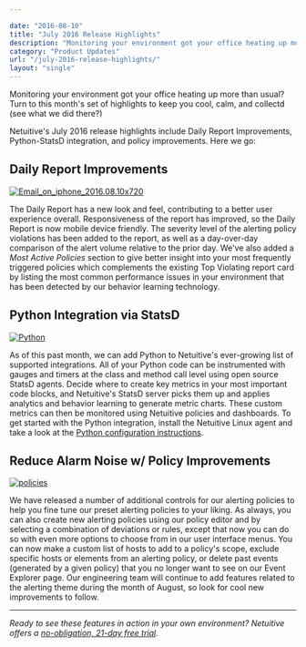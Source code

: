```yaml
---

date: "2016-08-10"
title: "July 2016 Release Highlights"
description: "Monitoring your environment got your office heating up more than usual? Turn to this month’s set of highlights to keep you cool, calm, and collectd"
category: "Product Updates"
url: "/july-2016-release-highlights/"
layout: "single"
---
```


Monitoring your environment got your office heating up more than usual? Turn to this month's set of highlights to keep you cool, calm, and collectd (see what we did there?)

Netuitive's July 2016 release highlights include Daily Report Improvements, Python-StatsD integration, and policy improvements. Here we go:

Daily Report Improvements
-------------------------

[![Email_on_iphone_2016.08.10x720](https://s3-us-west-2.amazonaws.com/com-netuitive-app-usw2-public/wp-content/uploads/2016/08/Email_on_iphone_2016.08.10x720.gif)](https://s3-us-west-2.amazonaws.com/com-netuitive-app-usw2-public/wp-content/uploads/2016/08/Email_on_iphone_2016.08.10x720.gif)

The Daily Report has a new look and feel, contributing to a better user experience overall. Responsiveness of the report has improved, so the Daily Report is now mobile device friendly. The severity level of the alerting policy violations has been added to the report, as well as a day-over-day comparison of the alert volume relative to the prior day. We've also added a *Most Active Policies* section to give better insight into your most frequently triggered policies which complements the existing Top Violating report card by listing the most common performance issues in your environment that has been detected by our behavior learning technology.

Python Integration via StatsD
-----------------------------

[![Python](https://s3-us-west-2.amazonaws.com/com-netuitive-app-usw2-public/wp-content/uploads/2016/07/imageedit_1_7254343722.png)](https://s3-us-west-2.amazonaws.com/com-netuitive-app-usw2-public/wp-content/uploads/2016/07/imageedit_1_7254343722.png)

As of this past month, we can add Python to Netuitive's ever-growing list of supported integrations. All of your Python code can be instrumented with gauges and timers at the class and method call level using open source StatsD agents. Decide where to create key metrics in your most important code blocks, and Netuitive's StatsD server picks them up and applies analytics and behavior learning to generate metric charts. These custom metrics can then be monitored using Netuitive policies and dashboards. To get started with the Python integration, install the Netuitive Linux agent and take a look at the [Python configuration instructions](https://help.netuitive.com/Content/Datasources/Netuitive/python.htm).

Reduce Alarm Noise w/ Policy Improvements
-----------------------------------------

[![policies](https://s3-us-west-2.amazonaws.com/com-netuitive-app-usw2-public/wp-content/uploads/2016/08/policies-1024x513.png)](https://s3-us-west-2.amazonaws.com/com-netuitive-app-usw2-public/wp-content/uploads/2016/08/policies.png)

We have released a number of additional controls for our alerting policies to help you fine tune our preset alerting policies to your liking. As always, you can also create new alerting policies using our policy editor and by selecting a combination of deviations or rules, except that now you can do so with even more options to choose from in our user interface menus. You can now make a custom list of hosts to add to a policy's scope, exclude specific hosts or elements from an alerting policy, or delete past events (generated by a given policy) that you no longer want to see on our Event Explorer page. Our engineering team will continue to add features related to the alerting theme during the month of August, so look for cool new improvements to follow.

* * * * *

*Ready to see these features in  action in your own environment? Netuitive offers a [no-obligation, 21-day free trial](/signup).*
